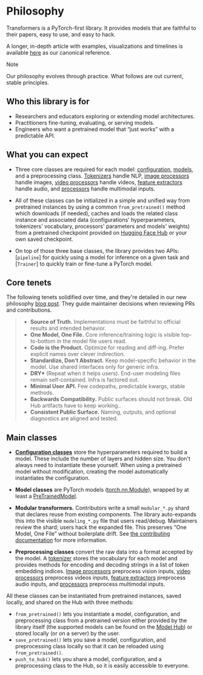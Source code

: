 <!--Copyright 2020 The HuggingFace Team. All rights reserved.

Licensed under the Apache License, Version 2.0 (the "License"); you may not use this file except in compliance with
the License. You may obtain a copy of the License at

http://www.apache.org/licenses/LICENSE-2.0

Unless required by applicable law or agreed to in writing, software distributed under the License is distributed on
an "AS IS" BASIS, WITHOUT WARRANTIES OR CONDITIONS OF ANY KIND, either express or implied. See the License for the
specific language governing permissions and limitations under the License.

⚠️ Note that this file is in Markdown but contain specific syntax for our doc-builder (similar to MDX) that may not be
rendered properly in your Markdown viewer.

-->

# Philosophy

Transformers is a PyTorch-first library. It provides models that are faithful to their papers, easy to use, and easy to hack.

A longer, in-depth article with examples, visualizations and timelines is available [here](https://huggingface.co/spaces/transformers-community/Transformers-tenets) as our canonical reference.

> [!NOTE]
> Our philosophy evolves through practice. What follows are out current, stable principles.

## Who this library is for

- Researchers and educators exploring or extending model architectures.
- Practitioners fine-tuning, evaluating, or serving models.
- Engineers who want a pretrained model that “just works” with a predictable API.

## What you can expect

- Three core classes are required for each model: [configuration](main_classes/configuration),
    [models](main_classes/model), and a preprocessing class. [Tokenizers](main_classes/tokenizer) handle NLP, [image processors](main_classes/image_processor) handle images, [video processors](main_classes/video_processor) handle videos, [feature extractors](main_classes/feature_extractor) handle audio, and [processors](main_classes/processors) handle multimodal inputs.

- All of these classes can be initialized in a simple and unified way from pretrained instances by using a common
    `from_pretrained()` method which downloads (if needed), caches and
    loads the related class instance and associated data (configurations' hyperparameters, tokenizers' vocabulary, processors' parameters
    and models' weights) from a pretrained checkpoint provided on [Hugging Face Hub](https://huggingface.co/models) or your own saved checkpoint.
- On top of those three base classes, the library provides two APIs: [`pipeline`] for quickly
    using a model for inference on a given task and [`Trainer`] to quickly train or fine-tune a PyTorch model.


## Core tenets

The following tenets solidified over time, and they're detailed in our new philosophy [blog post](https://huggingface.co/spaces/transformers-community/Transformers-tenets). They guide maintainer decisions when reviewing PRs and contributions.

> - **Source of Truth.** Implementations must be faithful to official results and intended behavior.
>- **One Model, One File.** Core inference/training logic is visible top-to-bottom in the model file users read.
>- **Code is the Product.** Optimize for reading and diff-ing. Prefer explicit names over clever indirection.
>- **Standardize, Don’t Abstract.** Keep model-specific behavior in the model. Use shared interfaces only for generic infra.
>- **DRY\*** (Repeat when it helps users). End-user modeling files remain self-contained. Infra is factored out.
>- **Minimal User API.** Few codepaths, predictable kwargs, stable methods.
>- **Backwards Compatibility.** Public surfaces should not break. Old Hub artifacts have to keep working..
>- **Consistent Public Surface.** Naming, outputs, and optional diagnostics are aligned and tested.

## Main classes

- [**Configuration classes**](main_classes/configuration) store the hyperparameters required to build a model. These include the number of layers and hidden size. You don't always need to instantiate these yourself. When using a pretrained model without modification, creating the model automatically instantiates the configuration.
- **Model classes** are PyTorch models ([torch.nn.Module](https://pytorch.org/docs/stable/nn.html#torch.nn.Module)), wrapped by at least a [PreTrainedModel](https://huggingface.co/docs/transformers/v4.57.0/en/main_classes/model#transformers.PreTrainedModel).

- **Modular transformers.** Contributors write a small `modular_*.py` shard that declares reuse from existing components. The library auto-expands this into the visible `modeling_*.py` file that users read/debug. Maintainers review the shard; users hack the expanded file. This preserves “One Model, One File” without boilerplate drift. See [the contributing documentation](https://huggingface.co/docs/transformers/en/modular_transformers) for more information.

- **Preprocessing classes** convert the raw data into a format accepted by the model. A [tokenizer](main_classes/tokenizer) stores the vocabulary for each model and provides methods for encoding and decoding strings in a list of token embedding indices. [Image processors](main_classes/image_processor) preprocess vision inputs, [video processors](https://huggingface.co/docs/transformers/en/main_classes/video_processor) preprocess videos inputs, [feature extractors](main_classes/feature_extractor) preprocess audio inputs, and [processors](main_classes/processors) preprocess multimodal inputs.


All these classes can be instantiated from pretrained instances, saved locally, and shared on the Hub with three methods:

- `from_pretrained()` lets you instantiate a model, configuration, and preprocessing class from a pretrained version either
  provided by the library itself (the supported models can be found on the [Model Hub](https://huggingface.co/models)) or
  stored locally (or on a server) by the user.
- `save_pretrained()` lets you save a model, configuration, and preprocessing class locally so that it can be reloaded using
  `from_pretrained()`.
- `push_to_hub()` lets you share a model, configuration, and a preprocessing class to the Hub, so it is easily accessible to everyone.
